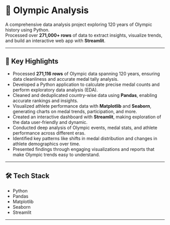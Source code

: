 # 🏅 Olympic Analysis

A comprehensive data analysis project exploring 120 years of Olympic history using Python.  
Processed over **271,000+ rows** of data to extract insights, visualize trends, and build an interactive web app with **Streamlit**.

---

## 📌 Key Highlights

- Processed **271,116 rows** of Olympic data spanning 120 years, ensuring data cleanliness and accurate medal tally analysis.
- Developed a Python application to calculate precise medal counts and perform exploratory data analysis (EDA).
- Cleaned and deduplicated country-wise data using **Pandas**, enabling accurate rankings and insights.
- Visualized athlete performance data with **Matplotlib** and **Seaborn**, generating charts on medal trends, participation, and more.
- Created an interactive dashboard with **Streamlit**, making exploration of the data user-friendly and dynamic.
- Conducted deep analysis of Olympic events, medal stats, and athlete performance across different eras.
- Identified key patterns like shifts in medal distribution and changes in athlete demographics over time.
- Presented findings through engaging visualizations and reports that make Olympic trends easy to understand.

---

## 🛠 Tech Stack

- Python
- Pandas
- Matplotlib
- Seaborn
- Streamlit

---
